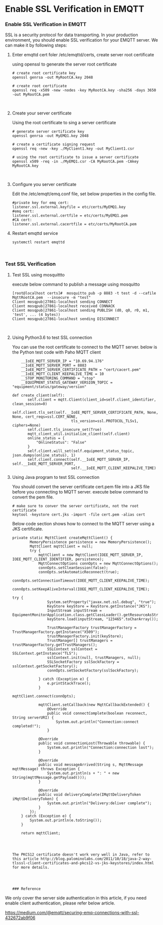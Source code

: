 # Enable SSL Verification in EMQTT

### Enable SSL Verification in EMQTT

SSL is a security protocol for data transporting. In your production environment, you should enable SSL verification for your EMQTT server. We can make it by following steps:

1. Enter emqttd cert foler /etc/emqttd/certs, create server root certificate

   using openssl to generate the server root certificate

   ```
   # create root certificate key
   openssl genrsa -out MyRootCA.key 2048

   # create root certificate
   openssl req -x509 -new -nodes -key MyRootCA.key -sha256 -days 3650 -out MyRootCA.pem
   ```

   ​

2. Create your server certificate

   Using the root certificate to sing a server certificate

   ```
   # generate server certificate key
   openssl genrsa -out MyEMQ1.key 2048

   # create a certificate signing request
   openssl req -new -key ./MyClient1.key -out MyClient1.csr

   # using the root certificate to issue a server certificate
   openssl x509 -req -in ./MyEMQ1.csr -CA MyRootCA.pem -CAkey MyRootCA.key 
   ```

   ​

3. Configure you server certificate

   Edit the /etc/emqtt/emq.conf file, set below properties in the config file.

   ```
   #private key for emq cert:
   listener.ssl.external.keyfile = etc/certs/MyEMQ1.key
   #emq cert:
   listener.ssl.external.certfile = etc/certs/MyEMQ1.pem
   #CA cert:
   listener.ssl.external.cacertfile = etc/certs/MyRootCA.pem
   ```

4. Restart emqttd service

   ```
   systemctl restart emqttd
   ```

   ​

### Test SSL Verification

1. Test SSL  using mosquittto

   execute below command to publish a message using mosquitto

   ```
   [root@localhost certs]#  mosquitto_pub -p 8883 -t test -d --cafile MqttRootCA.pem  --insecure -m "test"
   Client mosqpub|27861-localhost sending CONNECT
   Client mosqpub|27861-localhost received CONNACK
   Client mosqpub|27861-localhost sending PUBLISH (d0, q0, r0, m1, 'test', ... (4 bytes))
   Client mosqpub|27861-localhost sending DISCONNECT
   ```

   ​

2. Using Python3.6 to test SSL connection

   You can use the root certificate to connect to the MQTT server. below is the Python test code with Paho MQTT client

   ```
       __IoEE_MQTT_SERVER_IP = "10.69.94.176"
       __IoEE_MQTT_SERVER_PORT = 8883
       __IoEE_MQTT_SERVER_CERTIFICATE_PATH = "cert/cacert.pem"
       __IoEE_MQTT_CLIENT_KEEPALIVE_TIME = 10
       __STOP_MONITORING_COMMAND = "stop"
       __EQUIPMENT_STATUS_GATEWAY_VERSION_TOPIC = "equipment/status/gateway/version"
   ```

   ```
   def create_client(self):
          self.client = mqtt.Client(client_id=self.client_identifier, clean_session=0)
          self.client.tls_set(self.__IoEE_MQTT_SERVER_CERTIFICATE_PATH, None, None, cert_reqs=ssl.CERT_NONE,
                              tls_version=ssl.PROTOCOL_TLSv1, ciphers=None)
          self.client.tls_insecure_set(True)
          mqtt_client_util.initialize_client(self.client)
          online_status = {
              "OnlineStatus": "False"
          }
          self.client.will_set(self.equipment_status_topic, json.dumps(online_status), 1)
          self.client.connect(self.__IoEE_MQTT_SERVER_IP, self.__IoEE_MQTT_SERVER_PORT,
                              self.__IoEE_MQTT_CLIENT_KEEPALIVE_TIME)
   ```

3. Using Java program to test SSL connection

   You should convert the server certificate cert.pem file into a JKS file before you connecting to MQTT server. execute below command to convert the pem file.

   ```
   # make sure to conver the server certificate, not the root certificate
   keytool -keystore cert.jks -import -file cert.pem -alias cert
   ```

   Below code section shows how to connect to the MQTT server using a JKS certificate.

   ```
   private static MqttClient createMqttClient() {
           MemoryPersistence persistence = new MemoryPersistence();
           MqttClient mqttClient = null;
           try {
               mqttClient = new MqttClient(IOEE_MQTT_SERVER_IP, IOEE_MQTT_CLIENT_IDENTIFIER, persistence);
               MqttConnectOptions connOpts = new MqttConnectOptions();
               connOpts.setCleanSession(false);
               connOpts.setAutomaticReconnect(true);
               connOpts.setConnectionTimeout(IOEE_MQTT_CLIENT_KEEPALIVE_TIME);
               connOpts.setKeepAliveInterval(IOEE_MQTT_CLIENT_KEEPALIVE_TIME);
   ```

   ```
   try {
                   System.setProperty("javax.net.ssl.debug", "true");
                   KeyStore keyStore = KeyStore.getInstance("JKS");
                   InputStream inputStream = EquipmentMonitorApplication.class.getClassLoader().getResourceAsStream("MqttCert.jks");
                   keyStore.load(inputStream, "123465".toCharArray());

                   TrustManagerFactory trustManagerFactory = TrustManagerFactory.getInstance("X509");
                   trustManagerFactory.init(keyStore);
                   TrustManager[] trustManagers = trustManagerFactory.getTrustManagers();
                   SSLContext sslContext = SSLContext.getInstance("TLS");
                   sslContext.init(null, trustManagers, null);
                   SSLSocketFactory sslSockFactory = sslContext.getSocketFactory();
                   connOpts.setSocketFactory(sslSockFactory);

               } catch (Exception e) {
                   e.printStackTrace();
               }
   ```

   ```
   mqttClient.connect(connOpts);

               mqttClient.setCallback(new MqttCallbackExtended() {
                   @Override
                   public void connectComplete(boolean reconnect, String serverURI) {
                       System.out.println("Connection:connect completed!");
                   }
   ```


                   @Override
                   public void connectionLost(Throwable throwable) {
                       System.out.println("Connection:connection lost");
                   }
    
                   @Override
                   public void messageArrived(String s, MqttMessage mqttMessage) throws Exception {
                       System.out.println(s + ": " + new String(mqttMessage.getPayload()));
                   }
    
                   @Override
                   public void deliveryComplete(IMqttDeliveryToken iMqttDeliveryToken) {
                       System.out.println("Delivery:deliver complete");
                   }
               });
           } catch (Exception e) {
               System.out.println(e.toString());
           }
    
           return mqttClient;
   ```

   ​

   The PKCS12 certificate doesn't work very well in Java, refer to this article http://blog.palominolabs.com/2011/10/18/java-2-way-tlsssl-client-certificates-and-pkcs12-vs-jks-keystores/index.html for more details.

   ​


   ### Reference

We only cover the server side authentication in this article, if you need enable client authentication, please refer below article.   

https://medium.com/@emqtt/securing-emq-connections-with-ssl-432672ab9f06 








   ```